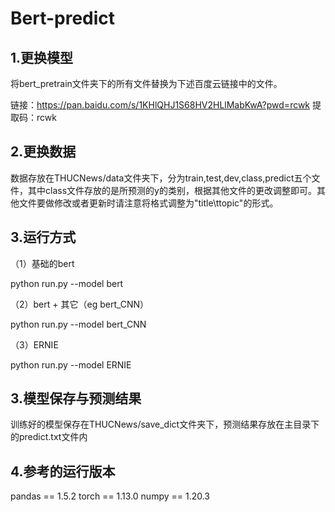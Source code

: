 # Bert-predict

## 1.更换模型
将bert_pretrain文件夹下的所有文件替换为下述百度云链接中的文件。


链接：https://pan.baidu.com/s/1KHlQHJ1S68HV2HLlMabKwA?pwd=rcwk 
提取码：rcwk

## 2.更换数据
数据存放在THUCNews/data文件夹下，分为train,test,dev,class,predict五个文件，其中class文件存放的是所预测的y的类别，根据其他文件的更改调整即可。其他文件要做修改或者更新时请注意将格式调整为"title\ttopic"的形式。

## 3.运行方式
（1）基础的bert

python run.py --model bert

（2）bert + 其它（eg bert_CNN）

python run.py --model bert_CNN

（3）ERNIE

python run.py --model ERNIE

## 3.模型保存与预测结果
训练好的模型保存在THUCNews/save_dict文件夹下，预测结果存放在主目录下的predict.txt文件内


## 4.参考的运行版本
pandas == 1.5.2
torch == 1.13.0
numpy == 1.20.3
